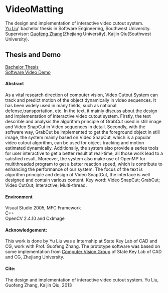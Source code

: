 # VideoMatting

The design and implementation of interactive video cutout system. <br>
[Yu Liu](https://sites.google.com/site/yuliuunilau/home)' bachelor thesis in Software Engineering, Southwest University. <br>
Supervisor: [Guofeng Zhang](http://www.cad.zju.edu.cn/home/gfzhang/)(Zhejiang University), Kaijin Qiu(Southwest University).

## Thesis and Demo
[Bachelor Thesis](https://drive.google.com/file/d/1gKGaUhhrVTZFG1N7YknHF86F6KBQb8Zv/view) <br>
[Software Video Demo](https://www.youtube.com/watch?v=sVaJevQcH-g&feature=youtu.be)

#### Abstract
As a vital research direction of computer vision, Video Cutout System can track and predict
motion of the object dynamically in video sequences. It has been widely used in many fields, such
as national defense,transportation, etc.
In the text, it mainly discuss about the design and Implementation of interactive video cutout
system. Firstly, the text describle and analysis the algorithm principle of GrabCut used in still
image and Video SnapCut in Video sequences in detail. Secondly, with the software way, GrabCut
be implemented to get the foreground object in still image, the system mainly based on Video
SnapCut, which is a popular video cutout algorithm, can be used for object-tracking and motion
estimated dynamically. Additionally, the system also provide a series tools for user interactive to
get a better result at real-time, all those work lead to a satisfied result. Moreover, the system also
make use of OpenMP for multithreaded program to get a better reaction speed, which is contribute
to enhancing the performance of our system. The focus of the text is algorithm principle and
design of Video SnaptCut, the interface is well designed and contain various content.
Key word: Video SnapCut; GrabCut; Video CutOut; Interactive; Multi-thread.


#### Environment
Visual Studio 2005, MFC Framework </br>
C++ <br>
OpenCV 2.4.10 and CxImage <br>

#### Acknowledgement: 
This work is done by Yu Liu was a Internship at State Key Lab of CAD and CG, work with Prof. Guofeng Zhang. The prototype software was based on some implementation from [Computer Vision Group](http://www.zjucvg.net/) of  State Key Lab of CAD and CG, Zhejiang University.


#### Cite:
The design and implementation of interactive video cutout system. Yu Liu, Guofeng Zhang, Kaijin Qiu, 2013
